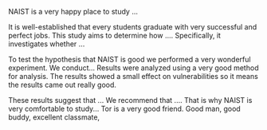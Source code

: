 NAIST is a very happy place to study ...

It is well-established that every students graduate with very successful and perfect jobs. This study aims to determine how .... Specifically, it investigates whether ... 

To test the hypothesis that NAIST is good we performed a very wonderful experiment.
We conduct...
Results were analyzed using a very good method for analysis. The results showed a small effect on vulnerabilities so it means the results came out really good. 

These results suggest that ... We recommend that .... That is why NAIST is very comfortable to study... Tor is a very good friend. Good man, good buddy, excellent classmate, 
